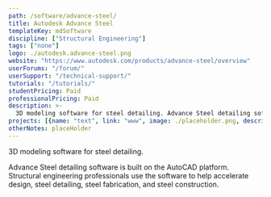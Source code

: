 ```yaml
---
path: /software/advance-steel/
title: Autodesk Advance Steel
templateKey: mdSoftware
discipline: ["Structural Engineering"]
tags: ["none"]
logo: ./autodesk.advance-steel.png
website: "https://www.autodesk.com/products/advance-steel/overview"
userForums: "/forum/"
userSupport: "/technical-support/"
tutorials: "/tutorials/"
studentPricing: Paid
professionalPricing: Paid
description: >-
  3D modeling software for steel detailing. Advance Steel detailing software is built on the AutoCAD platform. Structural engineering professionals use the software to help accelerate design, steel detailing, steel fabrication, and steel construction.
projects: [{name: "text", link: "www", image: ./placeholder.png, description: "blah blah"}]
otherNotes: placeHolder
---
```


3D modeling software for steel detailing.

Advance Steel detailing software is built on the AutoCAD platform. Structural engineering professionals use the software to help accelerate design, steel detailing, steel fabrication, and steel construction.
